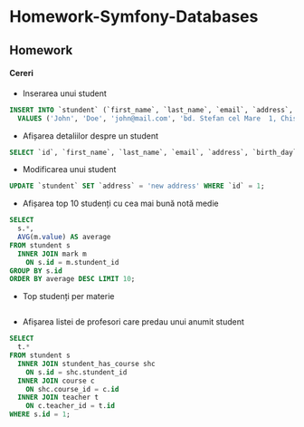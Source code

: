 # Homework-Symfony-Databases

## Homework
#### Cereri
- Inserarea unui student
```sql
INSERT INTO `stundent` (`first_name`, `last_name`, `email`, `address`, `birth_day`, `start_year`, `end_year`, `class_id`, `gender`)
  VALUES ('John', 'Doe', 'john@mail.com', 'bd. Stefan cel Mare  1, Chisinau', '1995-01-01', 2015, 2018, 1, 'Male');
```
- Afișarea detaliilor despre un student
```sql
SELECT `id`, `first_name`, `last_name`, `email`, `address`, `birth_day`, `start_year`, `end_year`, `class_id`, `gender`, `date_created`, `date_changed` FROM `stundent`;
```
- Modificarea unui student
```sql
UPDATE `stundent` SET `address` = 'new address' WHERE `id` = 1;
```
- Afișarea top 10 studenți cu cea mai bună notă medie
```sql
SELECT
  s.*,
  AVG(m.value) AS average
FROM stundent s
  INNER JOIN mark m
    ON s.id = m.stundent_id
GROUP BY s.id
ORDER BY average DESC LIMIT 10;
```
- Top studenți per materie
```sql

```
- Afișarea listei de profesori care predau unui anumit student
```sql
SELECT
  t.*
FROM stundent s
  INNER JOIN stundent_has_course shc
    ON s.id = shc.stundent_id
  INNER JOIN course c
    ON shc.course_id = c.id
  INNER JOIN teacher t
    ON c.teacher_id = t.id
WHERE s.id = 1;
```